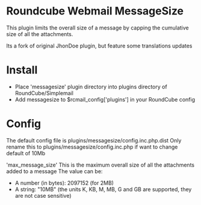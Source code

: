 Roundcube Webmail MessageSize
=============================

This plugin limits the overall size of a message 
by capping the cumulative size of all the attachments.

Its a fork of original JhonDoe plugin, but feature some translations updates

Install
=======
* Place 'messagesize' plugin directory into plugins directory of RoundCube/Simplemail
* Add messagesize to $rcmail_config['plugins'] in your RoundCube config

Config
======
The default config file is plugins/messagesize/config.inc.php.dist
Only rename this to plugins/messagesize/config.inc.php 
if want to change default of 10Mb

'max_message_size'
This is the maximum overall size of all the attachments added to a message
The value can be:
* A number (in bytes): 2097152 (for 2MB)
* A string: "10MB" (the units K, KB, M, MB, G and GB are supported, they are not case sensitive)